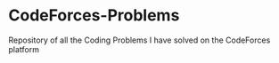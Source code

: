 # CodeForces-Problems
Repository of all the Coding Problems I have solved on the CodeForces platform
